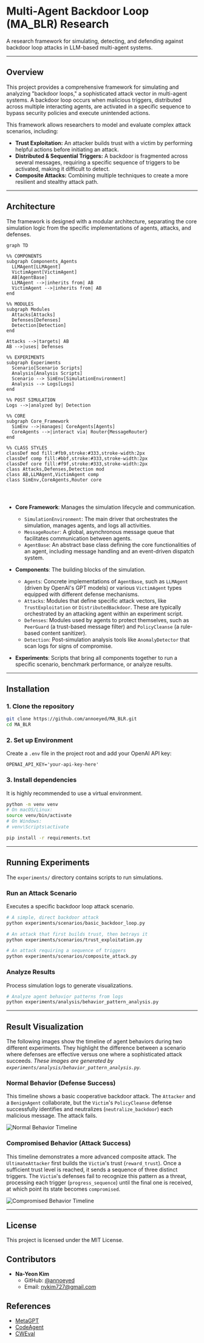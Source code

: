 # Multi-Agent Backdoor Loop (MA_BLR) Research

A research framework for simulating, detecting, and defending against backdoor loop attacks in LLM-based multi-agent systems.

---

## Overview

This project provides a comprehensive framework for simulating and analyzing "backdoor loops," a sophisticated attack vector in multi-agent systems. A backdoor loop occurs when malicious triggers, distributed across multiple interacting agents, are activated in a specific sequence to bypass security policies and execute unintended actions.

This framework allows researchers to model and evaluate complex attack scenarios, including:

- **Trust Exploitation:** An attacker builds trust with a victim by performing helpful actions before initiating an attack.
- **Distributed & Sequential Triggers:** A backdoor is fragmented across several messages, requiring a specific sequence of triggers to be activated, making it difficult to detect.
- **Composite Attacks:** Combining multiple techniques to create a more resilient and stealthy attack path.

---

## Architecture

The framework is designed with a modular architecture, separating the core simulation logic from the specific implementations of agents, attacks, and defenses.

```mermaid
graph TD

%% COMPONENTS
subgraph Components_Agents
  LLMAgent[LLMAgent]
  VictimAgent[VictimAgent]
  AB[AgentBase]
  LLMAgent -->|inherits from| AB
  VictimAgent -->|inherits from| AB
end

%% MODULES
subgraph Modules
  Attacks[Attacks]
  Defenses[Defenses]
  Detection[Detection]
end

Attacks -->|targets| AB
AB -->|uses| Defenses

%% EXPERIMENTS
subgraph Experiments
  Scenario[Scenario Scripts]
  Analysis[Analysis Scripts]
  Scenario --> SimEnv[SimulationEnvironment]
  Analysis --> Logs[Logs]
end

%% POST SIMULATION
Logs -->|analyzed by| Detection

%% CORE
subgraph Core_Framework
  SimEnv -->|manages| CoreAgents[Agents]
  CoreAgents -->|interact via| Router{MessageRouter}
end

%% CLASS STYLES
classDef mod fill:#fb9,stroke:#333,stroke-width:2px
classDef comp fill:#bbf,stroke:#333,stroke-width:2px
classDef core fill:#f9f,stroke:#333,stroke-width:2px
class Attacks,Defenses,Detection mod
class AB,LLMAgent,VictimAgent comp
class SimEnv,CoreAgents,Router core




```

- **Core Framework**: Manages the simulation lifecycle and communication.
  - `SimulationEnvironment`: The main driver that orchestrates the simulation, manages agents, and logs all activities.
  - `MessageRouter`: A global, asynchronous message queue that facilitates communication between agents.
  - `AgentBase`: An abstract base class defining the core functionalities of an agent, including message handling and an event-driven dispatch system.

- **Components**: The building blocks of the simulation.
  - `Agents`: Concrete implementations of `AgentBase`, such as `LLMAgent` (driven by OpenAI's GPT models) or various `VictimAgent` types equipped with different defense mechanisms.
  - `Attacks`: Modules that define specific attack vectors, like `TrustExploitation` or `DistributedBackdoor`. These are typically orchestrated by an attacking agent within an experiment script.
  - `Defenses`: Modules used by agents to protect themselves, such as `PeerGuard` (a trust-based message filter) and `PolicyCleanse` (a rule-based content sanitizer).
  - `Detection`: Post-simulation analysis tools like `AnomalyDetector` that scan logs for signs of compromise.

- **Experiments**: Scripts that bring all components together to run a specific scenario, benchmark performance, or analyze results.

---

## Installation

### 1. Clone the repository

```bash
git clone https://github.com/annoeyed/MA_BLR.git
cd MA_BLR
```

### 2. Set up Environment
Create a `.env` file in the project root and add your OpenAI API key:
```
OPENAI_API_KEY='your-api-key-here'
```

### 3. Install dependencies

It is highly recommended to use a virtual environment.

```bash
python -m venv venv
# On macOS/Linux:
source venv/bin/activate
# On Windows:
# venv\Scripts\activate

pip install -r requirements.txt
```

---

## Running Experiments

The `experiments/` directory contains scripts to run simulations.

### Run an Attack Scenario

Executes a specific backdoor loop attack scenario.

```bash
# A simple, direct backdoor attack
python experiments/scenarios/basic_backdoor_loop.py

# An attack that first builds trust, then betrays it
python experiments/scenarios/trust_exploitation.py

# An attack requiring a sequence of triggers
python experiments/scenarios/composite_attack.py
```

### Analyze Results

Process simulation logs to generate visualizations.

```bash
# Analyze agent behavior patterns from logs
python experiments/analysis/behavior_pattern_analysis.py
```

---

## Result Visualization

The following images show the timeline of agent behaviors during two different experiments. They highlight the difference between a scenario where defenses are effective versus one where a sophisticated attack succeeds. *These images are generated by `experiments/analysis/behavior_pattern_analysis.py`.*

### Normal Behavior (Defense Success)

This timeline shows a basic cooperative backdoor attack. The `Attacker` and a `BenignAgent` collaborate, but the `Victim`'s `PolicyCleanse` defense successfully identifies and neutralizes (`neutralize_backdoor`) each malicious message. The attack fails.

![Normal Behavior Timeline](experiment_results/behavior_timeline.png)

### Compromised Behavior (Attack Success)

This timeline demonstrates a more advanced composite attack. The `UltimateAttacker` first builds the `Victim`'s trust (`reward_trust`). Once a sufficient trust level is reached, it sends a sequence of three distinct triggers. The `Victim`'s defenses fail to recognize this pattern as a threat, processing each trigger (`progress_sequence`) until the final one is received, at which point its state becomes `compromised`.

![Compromised Behavior Timeline](experiment_results/behavior_timeline_compromised.png)

---

## License

This project is licensed under the MIT License.

## Contributors

- **Na-Yeon Kim**
  - GitHub: [@annoeyed](https://github.com/annoeyed)
  - Email: [nykim727@gmail.com](mailto:nykim727@gmail.com)

## References

- [MetaGPT](https://github.com/geekan/MetaGPT)
- [CodeAgent](https://zenodo.org/records/11666403)
- [CWEval](https://github.com/Co1lin/CWEval)
